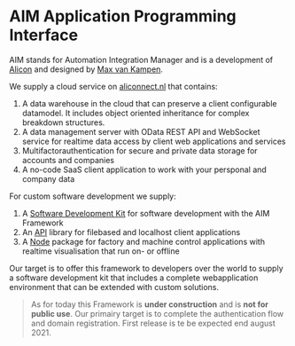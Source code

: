 # AIM Application Programming Interface

AIM stands for Automation Integration Manager and is a development of [Alicon](https://alicon.aliconnect.nl) and designed by [Max van Kampen](https://www.linkedin.com/in/maxvankampen/).

We supply a cloud service on [aliconnect.nl](https://aliconnect.nl) that contains:
1. A data warehouse in the cloud that can preserve a client configurable datamodel. It includes object oriented inheritance for complex breakdown structures.
1. A data management server with OData REST API and WebSocket service for realtime data access by client web applications and services
1. Multifactorauthentication for secure and private data storage for accounts and companies
1. A no-code SaaS client application to work with your persponal and company data

For custom software development we supply:
1. A [Software Development Kit](https://aliconnect.github.io/sdk/) for software development with the AIM Framework
1. An [API](https://aliconnect.github.io/api/) library for filebased and localhost client applications
1. A [Node](https://aliconnect.github.io/aim/) package for factory and machine control applications with realtime visualisation that run on- or offline

Our target is to offer this framework to developers over the world to supply a software development kit that includes a complete webapplication environment that can be extended with custom solutions.

> As for today this Framework is **under construction** and is **not for public use**. Our primairy target is to complete the authentication flow and domain registration. First release is te be expected end august 2021.
